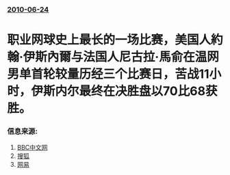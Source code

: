 ### [2010-06-24](/news/2010/06/24/index.md)

##### 
#  职业网球史上最长的一场比赛，美国人約翰·伊斯內爾与法国人尼古拉·馬俞在温网男单首轮较量历经三个比赛日，苦战11小时，伊斯内尔最终在决胜盘以70比68获胜。




### 信息来源:

1. [BBC中文网](http://www.bbc.co.uk/zhongwen/simp/world/2010/06/100624_tennis_marathon.shtml)
2. [搜狐](http://sports.sohu.com/20100625/n273056702.shtml)
3. [网易](https://web.archive.org/web/20190211025235/http://sports.163.com/10/0625/05/6A0H5MO200051CDG.html)

